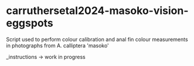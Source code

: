 # carruthersetal2024-masoko-vision-eggspots
Script used to perform colour calibration and anal fin colour measurements in photographs from A. calliptera 'masoko' 

_instructions -> work in progress
